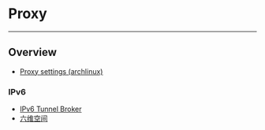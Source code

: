 # Proxy

---

## Overview

* [Proxy settings (archlinux)](https://wiki.archlinux.org/index.php/proxy_settings)

### IPv6

* [IPv6 Tunnel Broker](https://www.tunnelbroker.net/)
* [六维空间](http://bt.neu6.edu.cn/)
